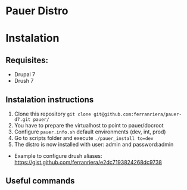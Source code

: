 Pauer Distro
============

# Instalation

## Requisites:

* Drupal 7
* Drush 7

## Instalation instructions

1. Clone this repository `git clone git@github.com:ferranriera/pauer-d7.git pauer/`
2. You have to prepare the virtualhost to point to pauer/docroot
3. Configure `pauer.info.sh` default environments (dev, int, prod)
4. Go to scripts folder and execute `./pauer_install to=dev` 
5. The distro is now installed with user: admin and password:admin

* Example to configure drush aliases: https://gist.github.com/ferranriera/e2dc7193824268dc9738

## Useful commands
